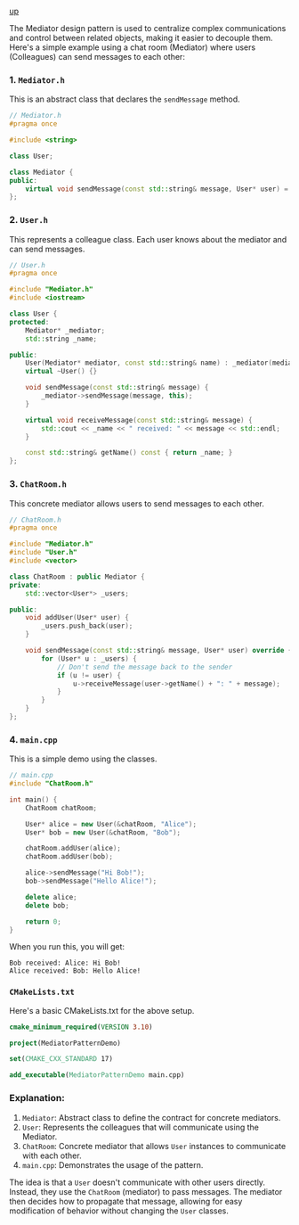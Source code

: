 [up](../README.md)

The Mediator design pattern is used to centralize complex communications and control between related objects, making it easier to decouple them. Here's a simple example using a chat room (Mediator) where users (Colleagues) can send messages to each other:

### 1. `Mediator.h`
This is an abstract class that declares the `sendMessage` method.

```cpp
// Mediator.h
#pragma once

#include <string>

class User;

class Mediator {
public:
    virtual void sendMessage(const std::string& message, User* user) = 0;
};
```

### 2. `User.h`
This represents a colleague class. Each user knows about the mediator and can send messages.

```cpp
// User.h
#pragma once

#include "Mediator.h"
#include <iostream>

class User {
protected:
    Mediator* _mediator;
    std::string _name;

public:
    User(Mediator* mediator, const std::string& name) : _mediator(mediator), _name(name) {}
    virtual ~User() {}

    void sendMessage(const std::string& message) {
        _mediator->sendMessage(message, this);
    }

    virtual void receiveMessage(const std::string& message) {
        std::cout << _name << " received: " << message << std::endl;
    }

    const std::string& getName() const { return _name; }
};
```

### 3. `ChatRoom.h`
This concrete mediator allows users to send messages to each other.

```cpp
// ChatRoom.h
#pragma once

#include "Mediator.h"
#include "User.h"
#include <vector>

class ChatRoom : public Mediator {
private:
    std::vector<User*> _users;

public:
    void addUser(User* user) {
        _users.push_back(user);
    }

    void sendMessage(const std::string& message, User* user) override {
        for (User* u : _users) {
            // Don't send the message back to the sender
            if (u != user) {
                u->receiveMessage(user->getName() + ": " + message);
            }
        }
    }
};
```

### 4. `main.cpp`
This is a simple demo using the classes.

```cpp
// main.cpp
#include "ChatRoom.h"

int main() {
    ChatRoom chatRoom;

    User* alice = new User(&chatRoom, "Alice");
    User* bob = new User(&chatRoom, "Bob");

    chatRoom.addUser(alice);
    chatRoom.addUser(bob);

    alice->sendMessage("Hi Bob!");
    bob->sendMessage("Hello Alice!");

    delete alice;
    delete bob;

    return 0;
}
```

When you run this, you will get:
```
Bob received: Alice: Hi Bob!
Alice received: Bob: Hello Alice!
```

### `CMakeLists.txt`
Here's a basic CMakeLists.txt for the above setup.

```cmake
cmake_minimum_required(VERSION 3.10)

project(MediatorPatternDemo)

set(CMAKE_CXX_STANDARD 17)

add_executable(MediatorPatternDemo main.cpp)
```

### Explanation:

1. `Mediator`: Abstract class to define the contract for concrete mediators. 
2. `User`: Represents the colleagues that will communicate using the Mediator.
3. `ChatRoom`: Concrete mediator that allows `User` instances to communicate with each other.
4. `main.cpp`: Demonstrates the usage of the pattern.

The idea is that a `User` doesn't communicate with other users directly. Instead, they use the `ChatRoom` (mediator) to pass messages. The mediator then decides how to propagate that message, allowing for easy modification of behavior without changing the `User` classes.
